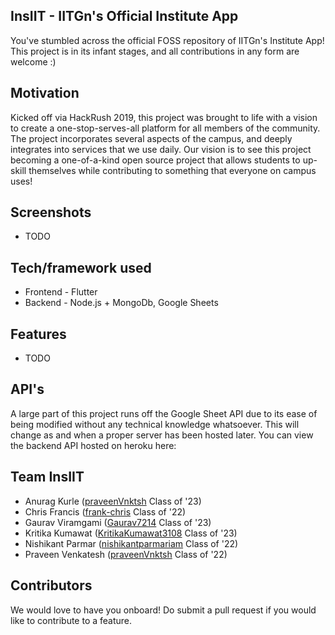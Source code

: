 ## InsIIT - IITGn's Official Institute App

You've stumbled across the official FOSS repository of IITGn's Institute App! This project is in its infant stages, and all contributions in any form are welcome :)

## Motivation
Kicked off via HackRush 2019, this project was brought to life with a vision to create a one-stop-serves-all platform for all members of the community. The project incorporates several aspects of the campus, and deeply integrates into services that we use daily. Our vision is to see this project becoming a one-of-a-kind open source project that allows students to up-skill themselves while contributing to something that everyone on campus uses!

## Screenshots
- TODO

## Tech/framework used
- Frontend - Flutter
- Backend - Node.js + MongoDb, Google Sheets

## Features
- TODO

## API's
A large part of this project runs off the Google Sheet API due to its ease of being modified without any technical knowledge whatsoever. This will change as and when a proper server has been hosted later.
You can view the backend API hosted on heroku here: 

## Team InsIIT
- Anurag Kurle ([praveenVnktsh](https://github.com/praveenVnktsh) Class of '23)
- Chris Francis ([frank-chris](https://github.com/frank-chris) Class of '22)
- Gaurav Viramgami ([Gaurav7214](https://github.com/Gaurav7214) Class of '23)
- Kritika Kumawat ([KritikaKumawat3108](https://github.com/KritikaKumawat3108) Class of '23)
- Nishikant Parmar ([nishikantparmariam](https://github.com/nishikantparmariam) Class of '22)
- Praveen Venkatesh ([praveenVnktsh](https://github.com/praveenVnktsh) Class of '22)



## Contributors

We would love to have you onboard! Do submit a pull request if you would like to contribute to a feature.

